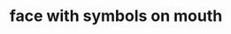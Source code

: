 ---
layout: smileys&people
title: face with symbols on mouth
emoji: face_with_symbols_on_mouth
permalink: 🤬.html
---